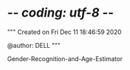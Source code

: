 # -*- coding: utf-8 -*-
"""
Created on Fri Dec 11 18:46:59 2020

@author: DELL
"""


Gender-Recognition-and-Age-Estimator